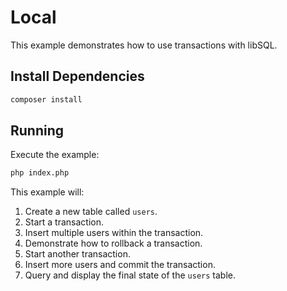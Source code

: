 # Local

This example demonstrates how to use transactions with libSQL.

## Install Dependencies

```bash
composer install
```

## Running

Execute the example:

```bash
php index.php
```

This example will:

1. Create a new table called `users`.
2. Start a transaction.
3. Insert multiple users within the transaction.
4. Demonstrate how to rollback a transaction.
5. Start another transaction.
6. Insert more users and commit the transaction.
7. Query and display the final state of the `users` table.
